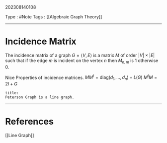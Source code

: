 202308140108

Type : #Note
Tags : [[Algebraic Graph Theory]]

---
# Incidence Matrix

The incidence matrix of a graph $G=\langle V, E\rangle$ is a matrix $M$ of order $|V|\times|E|$ such that if the edge $m$ is incident on the vertex $n$ then $M_{n, m}$ is $1$ otherwise $0$. 

Nice Properties of incidence matrices.
$MM^{t}=\text{diag}(d_{1}, \dots,d_{n})+L(G)$
$M^{t}M=2I+G$

```ad-note
title:
Peterson Graph is a line graph.
```
---
# References
[[Line Graph]]